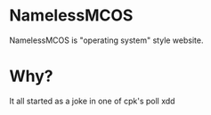 # NamelessMCOS
NamelessMCOS is "operating system" style website.

# Why?
It all started as a joke in one of cpk's poll xdd
